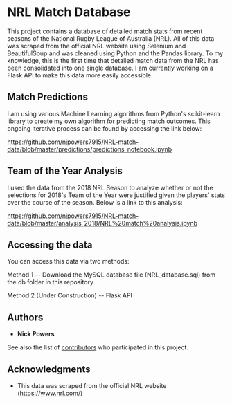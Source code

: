 # NRL Match Database

This project contains a database of detailed match stats from recent seasons of the National
Rugby League of Australia (NRL).  All of this data was scraped from the official NRL website using Selenium and BeautifulSoup and was cleaned using Python and the Pandas library. To my knowledge, this is the first time that detailed match data from the NRL has been consolidated into one single database. I am currently working on a Flask API to make this data more easily accessible.

## Match Predictions

I am using various Machine Learning algorithms from Python's scikit-learn library to create my own algorithm for predicting match outcomes. This ongoing iterative process can be found by accessing the link below:

https://github.com/njpowers7915/NRL-match-data/blob/master/predictions/predictions_notebook.ipynb

## Team of the Year Analysis

I used the data from the 2018 NRL Season to analyze whether or not the selections for
2018's Team of the Year were justified given the players' stats over the course of the season.
Below is a link to this analysis:

https://github.com/njpowers7915/NRL-match-data/blob/master/analysis_2018/NRL%20match%20analysis.ipynb


## Accessing the data

You can access this data via two methods:

Method 1 -- Download the MySQL database file (NRL_database.sql) from the db folder in this repository

Method 2 (Under Construction) -- Flask API

## Authors

* **Nick Powers**

See also the list of [contributors](https://github.com/your/project/contributors) who participated in this project.

## Acknowledgments

* This data was scraped from the official NRL website (https://www.nrl.com/)
